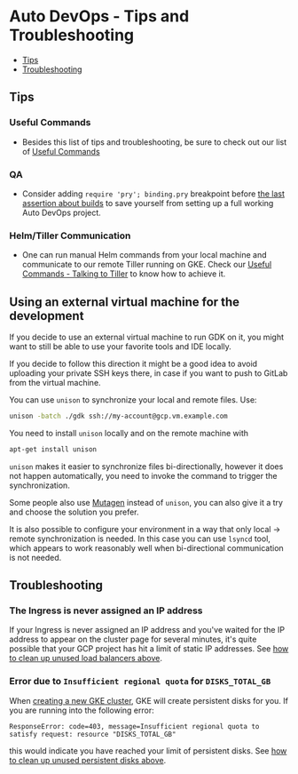 # Auto DevOps - Tips and Troubleshooting

- [Tips](#tips)
- [Troubleshooting](#troubleshooting)

## Tips

### Useful Commands

- Besides this list of tips and troubleshooting, be sure to check out our list of [Useful Commands](./useful_commands.md)

### QA

- Consider adding `require 'pry'; binding.pry` breakpoint before [the last
assertion about
builds](https://gitlab.com/gitlab-org/gitlab-ce/blob/eb146e9abe08c3991b5a54237c24d15312c70ee8/qa/qa/specs/features/browser_ui/7_configure/auto_devops/create_project_with_auto_devops_spec.rb#L61)
to save yourself from setting up a full working Auto DevOps project.

### Helm/Tiller Communication

- One can run manual Helm commands from your local machine and communicate to our remote Tiller running on GKE. Check our [Useful Commands - Talking to Tiller](./useful_commands.md#talking-to-tiller) to know how to achieve it.

## Using an external virtual machine for the development

If you decide to use an external virtual machine to run GDK on it, you might
want to still be able to use your favorite tools and IDE locally.

If you decide to follow this direction it might be a good idea to avoid
uploading your private SSH keys there, in case if you want to push to
GitLab from the virtual machine.

You can use `unison` to synchronize your local and remote files. Use:

```bash
unison -batch ./gdk ssh://my-account@gcp.vm.example.com
```

You need to install `unison` locally and on the remote machine with

```bash
apt-get install unison
```

`unison` makes it easier to synchronize files bi-directionally, however it does
not happen automatically, you need to invoke the command to trigger the
synchronization.

Some people also use [Mutagen](https://github.com/havoc-io/mutagen) instead of
`unison`, you can also give it a try and choose the solution you prefer.

It is also possible to configure your environment in a way that only local ->
remote synchronization is needed. In this case you can use `lsyncd` tool, which
appears to work reasonably well when bi-directional communication is not
needed.

## Troubleshooting

### The Ingress is never assigned an IP address

If your Ingress is never assigned an IP address and you've waited for the IP address to appear on the cluster page for several minutes, it's quite possible that your GCP project has hit a limit of static IP addresses. See [how to clean up unused load balancers above](../auto_devops.md#unused-load-balancers).

### Error due to `Insufficient regional quota` for `DISKS_TOTAL_GB`

When [creating a new GKE cluster](https://docs.gitlab.com/ee/user/project/clusters/#creating-the-cluster), GKE will create persistent disks for you. If you are
running into the following error:

```
ResponseError: code=403, message=Insufficient regional quota to satisfy request: resource "DISKS_TOTAL_GB"
```

this would indicate you have reached your limit of persistent disks. See [how
to clean up unused persistent disks above](../auto_devops.md#unused-persistent-disks).

